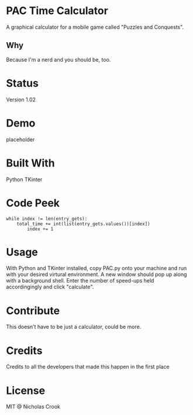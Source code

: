 # PAC Time Calculator
A graphical calculator for a mobile game called "Puzzles and Conquests".

## Why
Because I'm a nerd and you should be, too.

# Status
Version 1.02

# Demo
placeholder

# Built With
Python
TKinter

# Code Peek
```
while index != len(entry_gets):
    total_time += int(list(entry_gets.values())[index])
        index += 1
```

# Usage
With Python and TKinter installed, copy PAC.py onto your machine and run with your desired virtural environment. A new window should pop up along with a background shell. Enter the number of speed-ups held accordingingly and click "calculate".

# Contribute
This doesn't have to be just a calculator, could be more.

# Credits
Credits to all the developers that made this happen in the first place

# License
MIT @ Nicholas Crook
